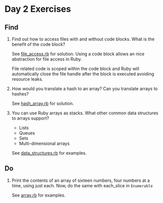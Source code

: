 # Day 2 Exercises

## Find

1. Find out how to access files with and without code blocks. What is the benefit of the code block?

   See [file_access.rb](file_access.rb) for solution.  Using a code block allows an nice abstraction for file access in Ruby.  

   File related code is scoped within the code block and Ruby will automatically close the file handle after the block is executed avoiding resource leaks.

1. How would you translate a hash to an array? Can you translate arrays to hashes?

   See [hash_array.rb](hash_array.rb) for solution.

1. You can use Ruby arrays as stacks. What other common data structures to arrays support?

   - Lists
   - Queues
   - Sets
   - Multi-dimensional arrays

   See [data_structures.rb](data_structures.rb) for examples.

## Do
1. Print the contents of an array of sixteen numbers, four numbers at a time, using just each. Now, do the same with each_slice in `Enumerable`

   See [array.rb](array.rb) for examples.
